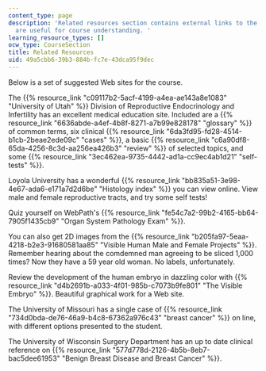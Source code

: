 ```yaml
---
content_type: page
description: 'Related resources section contains external links to the resources which
  are useful for course understanding. '
learning_resource_types: []
ocw_type: CourseSection
title: Related Resources
uid: 49a5cbb6-39b3-884b-fc7e-43dca95f9dec
---
```


Below is a set of suggested Web sites for the course.

The {{% resource_link "c09117b2-5acf-4199-a4ea-ae143a8e1083" "University of Utah" %}} Division of Reproductive Endocrinology and Infertility has an excellent medical education site. Included are a {{% resource_link "6636abde-a4ef-4b8f-8271-a7b99e828178" "glossary" %}} of common terms, six clinical {{% resource_link "6da3fd95-fd28-4514-b1cb-2beae2ede09c" "cases" %}}, a basic {{% resource_link "c6a90df8-65da-4256-8c3d-aa256ea426b3" "review" %}} of selected topics, and some {{% resource_link "3ec462ea-9735-4442-ad1a-cc9ec4ab1d21" "self-tests" %}}.

Loyola University has a wonderful {{% resource_link "bb835a51-3e98-4e67-ada6-e171a7d2d6be" "Histology index" %}} you can view online. View male and female reproductive tracts, and try some self tests!

Quiz yourself on WebPath's {{% resource_link "fe54c7a2-99b2-4165-bb64-7905f1435cb9" "Organ System Pathology Exam" %}}.

You can also get 2D images from the {{% resource_link "b205fa97-5eaa-4218-b2e3-91680581aa85" "Visible Human Male and Female Projects" %}}. Remember hearing about the comdemned man agreeing to be sliced 1,000 times? Now they have a 59 year old woman. No labels, unfortunately.

Review the development of the human embryo in dazzling color with {{% resource_link "d4b2691b-a033-4f01-985b-c7073b9fe801" "The Visible Embryo" %}}. Beautiful graphical work for a Web site.

The University of Missouri has a single case of {{% resource_link "734d0bda-de76-46a9-b4c8-67362a976c43" "breast cancer" %}} on line, with different options presented to the student.

The University of Wisconsin Surgery Department has an up to date clinical reference on {{% resource_link "577d778d-2126-4b5b-8eb7-bac5dee61953" "Benign Breast Disease and Breast Cancer" %}}.